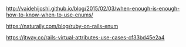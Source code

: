 

http://vaidehijoshi.github.io/blog/2015/02/03/when-enough-is-enough-how-to-know-when-to-use-enums/

https://naturaily.com/blog/ruby-on-rails-enum

https://jtway.co/rails-virtual-attributes-use-cases-cf33bd45e2a4
